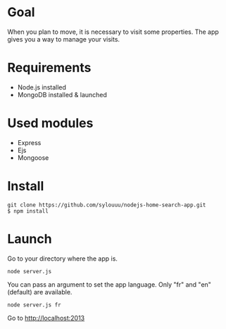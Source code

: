 # Goal

When you plan to move, it is necessary to visit some properties. The app gives you a way to manage your visits.

# Requirements

* Node.js installed
* MongoDB installed & launched

# Used modules

* Express
* Ejs
* Mongoose

# Install

	git clone https://github.com/sylouuu/nodejs-home-search-app.git
	$ npm install

# Launch

Go to your directory where the app is.

	node server.js

You can pass an argument to set the app language. Only "fr" and "en" (default) are available.

	node server.js fr

Go to [http://localhost:2013](http://localhost:2013)
